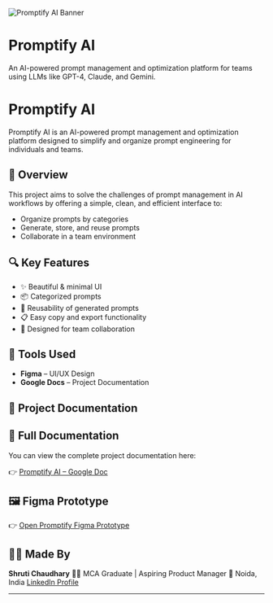 ![Promptify AI Banner](A_2D_digital_graphic_design_features_branding_for_.png)

# Promptify AI

An AI-powered prompt management and optimization platform for teams using LLMs like GPT-4, Claude, and Gemini.
# Promptify AI

Promptify AI is an AI-powered prompt management and optimization platform designed to simplify and organize prompt engineering for individuals and teams.

## 🧠 Overview

This project aims to solve the challenges of prompt management in AI workflows by offering a simple, clean, and efficient interface to:

- Organize prompts by categories
- Generate, store, and reuse prompts
- Collaborate in a team environment

## 🔍 Key Features

- ✨ Beautiful & minimal UI
- 📦 Categorized prompts
- 🔁 Reusability of generated prompts
- 📋 Easy copy and export functionality
- 🧩 Designed for team collaboration

## 🎨 Tools Used

- **Figma** – UI/UX Design
- **Google Docs** – Project Documentation

## 📁 Project Documentation

## 📄 Full Documentation

You can view the complete project documentation here:

👉 [Promptify AI – Google Doc](https://drive.google.com/file/d/1-6THvAwZs-c-Y78AdsOQAMlkVclJeJEG/view?usp=drivesdk)

## 🖼️ Figma Prototype

👉 [Open Promptify Figma Prototype](https://www.figma.com/proto/sYop5LcLly4HlbNkHQ47jj/Promptify.AI-UI-Design?node-id=1-2)

## 🙋‍♀️ Made By

**Shruti Chaudhary**
🧑‍💻 MCA Graduate | Aspiring Product Manager
📍 Noida, India
[LinkedIn Profile](https://www.linkedin.com/in/shrutichaudhary55555)

---

